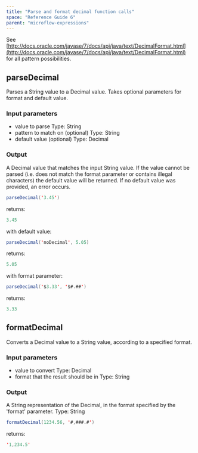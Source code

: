 ```yaml
---
title: "Parse and format decimal function calls"
space: "Reference Guide 6"
parent: "microflow-expressions"
---
```



See [http://docs.oracle.com/javase/7/docs/api/java/text/DecimalFormat.html](http://docs.oracle.com/javase/7/docs/api/java/text/DecimalFormat.html) for all pattern possibilities.

## parseDecimal

Parses a String value to a Decimal value. Takes optional parameters for format and default value.

### Input parameters

*   value to parse
    Type: String
*   pattern to match on (optional)
    Type: String
*   default value (optional)
    Type: Decimal

### Output

A Decimal value that matches the input String value. If the value cannot be parsed (i.e. does not match the format parameter or contains illegal characters) the default value will be returned. If no default value was provided, an error occurs.

```java
parseDecimal('3.45')
```

returns:

```java
3.45
```

with default value:

```java
parseDecimal('noDecimal', 5.05)
```

returns:

```java
5.05
```

with format parameter:

```java
parseDecimal('$3.33', '$#.##')
```

returns:

```java
3.33
```
## formatDecimal

Converts a Decimal value to a String value, according to a specified format.

### Input parameters

*   value to convert
    Type: Decimal
*   format that the result should be in
    Type: String

### Output

A String representation of the Decimal, in the format specified by the 'format' parameter.
Type: String

```java
formatDecimal(1234.56, '#,###.#')
```

returns:

```java
'1,234.5'
```

